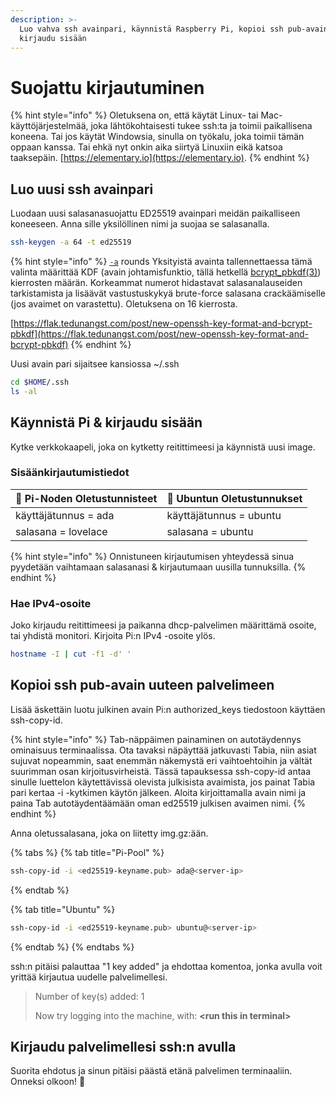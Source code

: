 ```yaml
---
description: >-
  Luo vahva ssh avainpari, käynnistä Raspberry Pi, kopioi ssh pub-avain ja
  kirjaudu sisään
---
```


# Suojattu kirjautuminen

{% hint style="info" %}
Oletuksena on, että käytät Linux- tai Mac-käyttöjärjestelmää, joka lähtökohtaisesti tukee ssh:ta ja toimii paikallisena koneena. Tai jos käytät Windowsia, sinulla on työkalu, joka toimii tämän oppaan kanssa. Tai ehkä nyt onkin aika siirtyä Linuxiin eikä katsoa taaksepäin. [https://elementary.io](https://elementary.io).
{% endhint %}

## Luo uusi ssh avainpari

Luodaan uusi salasanasuojattu ED25519 avainpari meidän paikalliseen koneeseen. Anna sille yksilöllinen nimi ja suojaa se salasanalla.

```bash
ssh-keygen -a 64 -t ed25519
```

{% hint style="info" %}
[`-a`](https://man.openbsd.org/cgi-bin/man.cgi/OpenBSD-current/man1/ssh-keygen.1#a) rounds Yksityistä avainta tallennettaessa tämä valinta määrittää KDF \(avain johtamisfunktio, tällä hetkellä [bcrypt\_pbkdf\(3\)](https://man.openbsd.org/bcrypt_pbkdf.3)\) kierrosten määrän. Korkeammat numerot hidastavat salasanalauseiden tarkistamista ja lisäävät vastustuskykyä brute-force salasana crackäämiselle \(jos avaimet on varastettu\). Oletuksena on 16 kierrosta.

[https://flak.tedunangst.com/post/new-openssh-key-format-and-bcrypt-pbkdf](https://flak.tedunangst.com/post/new-openssh-key-format-and-bcrypt-pbkdf)
{% endhint %}

Uusi avain pari sijaitsee kansiossa ~/.ssh

```bash
cd $HOME/.ssh
ls -al
```

## Käynnistä Pi & kirjaudu sisään

Kytke verkkokaapeli, joka on kytketty reitittimeesi ja käynnistä uusi image.

### Sisäänkirjautumistiedot

| 🍓 Pi-Noden Oletustunnisteet | 🦍 Ubuntun Oletustunnukset |
| :--- | :--- |
| käyttäjätunnus = ada | käyttäjätunnus = ubuntu |
| salasana = lovelace | salasana = ubuntu |

{% hint style="info" %}
Onnistuneen kirjautumisen yhteydessä sinua pyydetään vaihtamaan salasanasi & kirjautumaan uusilla tunnuksilla.
{% endhint %}

### Hae IPv4-osoite

Joko kirjaudu reitittimeesi ja paikanna dhcp-palvelimen määrittämä osoite, tai yhdistä monitori. Kirjoita Pi:n IPv4 -osoite ylös.

```bash
hostname -I | cut -f1 -d' '
```

## Kopioi ssh pub-avain uuteen palvelimeen

Lisää äskettäin luotu julkinen avain Pi:n authorized\_keys tiedostoon käyttäen ssh-copy-id.

{% hint style="info" %}
Tab-näppäimen painaminen on autotäydennys ominaisuus terminaalissa. Ota tavaksi näpäyttää jatkuvasti Tabia, niin asiat sujuvat nopeammin, saat enemmän näkemystä eri vaihtoehtoihin ja vältät suurimman osan kirjoitusvirheistä. Tässä tapauksessa ssh-copy-id antaa sinulle luettelon käytettävissä olevista julkisista avaimista, jos painat Tabia pari kertaa -i -kytkimen käytön jälkeen. Aloita kirjoittamalla avain nimi ja paina Tab autotäydentäämään oman ed25519 julkisen avaimen nimi.
{% endhint %}

Anna oletussalasana, joka on liitetty img.gz:ään.

{% tabs %}
{% tab title="Pi-Pool" %}
```bash
ssh-copy-id -i <ed25519-keyname.pub> ada@<server-ip>
```
{% endtab %}

{% tab title="Ubuntu" %}
```bash
ssh-copy-id -i <ed25519-keyname.pub> ubuntu@<server-ip>
```
{% endtab %}
{% endtabs %}

ssh:n pitäisi palauttaa "1 key added" ja ehdottaa komentoa, jonka avulla voit yrittää kirjautua uudelle palvelimellesi.

> Number of key\(s\) added: 1
>
> Now try logging into the machine, with: **&lt;run this in terminal&gt;**

## Kirjaudu palvelimellesi ssh:n avulla

Suorita ehdotus ja sinun pitäisi päästä etänä palvelimen terminaaliin. Onneksi olkoon! 🥳

